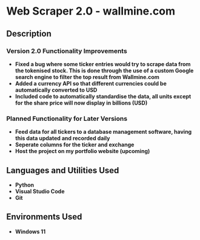 <h1>Web Scraper 2.0 - wallmine.com</h1>

<h2>Description</h2>

<h3>Version 2.0 Functionality Improvements</h3>

- <b>Fixed a bug where some ticker entries would try to scrape data from the tokenised stock. This is done through the use of a custom Google search engine to filter the top result from Wallmine.com</b>
- <b>Added a currency API so that different currencies could be automatically converted to USD</b>
- <b>Included code to automatically standardise the data, all units except for the share price will now display in billions (USD)</b>

<h3>Planned Functionality for Later Versions</h3>

- <b>Feed data for all tickers to a database management software, having this data updated and recorded daily</b>
- <b>Seperate columns for the ticker and exchange</b>
- <b>Host the project on my portfolio website (upcoming)</b>

<h2>Languages and Utilities Used</h2>

- <b>Python</b>
- <b>Visual Studio Code</b>
- <b>Git</b>

<h2>Environments Used </h2>

- <b>Windows 11</b>
